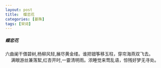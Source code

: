 ```yaml
---
layout: post
title:  蝶恋花
categories: [晏殊]
tags: [宋词]
---
```


##### 蝶恋花


六曲阑干偎碧树,杨柳风轻,展尽黄金缕。谁把钿筝移玉柱，穿帘海燕双飞去。
　 
满眼游丝兼落絮,红杏开时,一霎清明雨。浓睡觉来莺乱语，惊残好梦无寻处。 



　　　　　　　　　　　　　　　　　　　　　　　　 
　　　　　　　　　　　　　　　　　　 
　　　　　　　　　 
　　　　　　　　　　　　　　　　　　　　　　 
　　　　　　　　　　　　　　　　　 
　　　　　　　　　　　　　　　　　　　　　　　　　　　 
 
　　　　　　　 































